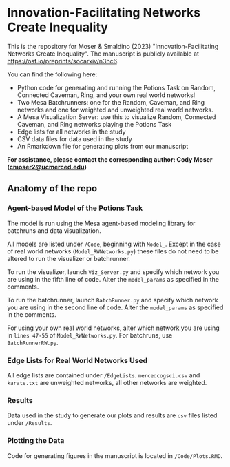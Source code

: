 # Innovation-Facilitating Networks Create Inequality

This is the repository for Moser & Smaldino (2023) "Innovation-Facilitating Networks Create Inequality". The manuscript is publicly available at https://osf.io/preprints/socarxiv/n3hc6.

You can find the following here:
- Python code for generating and running the Potions Task on Random, Connected Caveman, Ring, and your own real world networks! 
- Two Mesa Batchrunners: one for the Random, Caveman, and Ring networks and one for weighted and unweighted real world networks.
- A Mesa Visualization Server: use this to visualize Random, Connected Caveman, and Ring networks playing the Potions Task 
- Edge lists for all networks in the study
- CSV data files for data used in the study
- An Rmarkdown file for generating plots from our manuscript

**For assistance, please contact the corresponding author: Cody Moser (cmoser2@ucmerced.edu)**

## Anatomy of the repo

### Agent-based Model of the Potions Task

The model is run using the Mesa agent-based modeling library for batchruns and data visualization.

All models are listed under `/Code`, beginning with `Model_`. Except in the case of real world networks (`Model_RWNetworks.py`) these files do not need to be altered to run the visualizer or batchrunner.

To run the visualizer, launch `Viz_Server.py` and specify which network you are using in the fifth line of code. Alter the `model_params` as specified in the comments.

To run the batchrunner, launch `BatchRunner.py` and specify which network you are using in the second line of code. Alter the `model_params` as specified in the comments.

For using your own real world networks, alter which network you are using in `lines 47-55` of `Model_RWNetworks.py`. For batchruns, use `BatchRunnerRW.py`.

### Edge Lists for Real World Networks Used

All edge lists are contained under `/EdgeLists`. `mercedcogsci.csv` and `karate.txt` are unweighted networks, all other networks are weighted.

### Results

Data used in the study to generate our plots and results are `csv` files listed under `/Results`.

### Plotting the Data

Code for generating figures in the manuscript is located in `/Code/Plots.RMD`.
